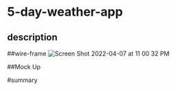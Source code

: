 # 5-day-weather-app
## description 

##wire-frame
![Screen Shot 2022-04-07 at 11 00 32 PM](https://user-images.githubusercontent.com/98351351/162374039-48d667c0-2e45-4e6e-a55c-4c617d2f5e6d.png)


##Mock Up

#summary
